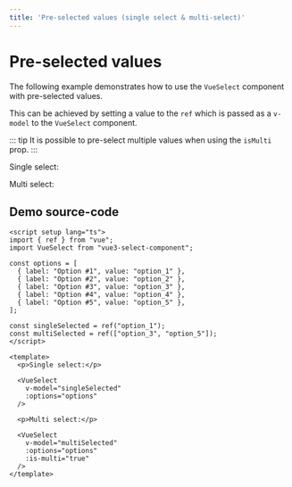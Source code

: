 ```yaml
---
title: 'Pre-selected values (single select & multi-select)'
---
```


# Pre-selected values

The following example demonstrates how to use the `VueSelect` component with pre-selected values.

This can be achieved by setting a value to the `ref` which is passed as a `v-model` to the `VueSelect` component.

::: tip
It is possible to pre-select multiple values when using the `isMulti` prop.
:::

<script setup>
import { ref } from "vue";

import VueSelect from "../../src";

const options = [
  { label: 'Option #1', value: 'option_1' },
  { label: 'Option #2', value: 'option_2' },
  { label: 'Option #3', value: 'option_3' },
  { label: 'Option #4', value: 'option_4' },
  { label: 'Option #5', value: 'option_5' },
];

const singleSelected = ref("option_1");
const multiSelected = ref(["option_3", "option_5"]);
</script>

<p>Single select:</p>

<VueSelect
  v-model="singleSelected"
  :options="options"
/>

<p>Multi select:</p>

<VueSelect
  v-model="multiSelected"
  :options="options"
  :is-multi="true"
/>

## Demo source-code

```vue
<script setup lang="ts">
import { ref } from "vue";
import VueSelect from "vue3-select-component";

const options = [
  { label: "Option #1", value: "option_1" },
  { label: "Option #2", value: "option_2" },
  { label: "Option #3", value: "option_3" },
  { label: "Option #4", value: "option_4" },
  { label: "Option #5", value: "option_5" },
];

const singleSelected = ref("option_1");
const multiSelected = ref(["option_3", "option_5"]);
</script>

<template>
  <p>Single select:</p>

  <VueSelect
    v-model="singleSelected"
    :options="options"
  />

  <p>Multi select:</p>

  <VueSelect
    v-model="multiSelected"
    :options="options"
    :is-multi="true"
  />
</template>
```
